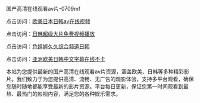 国产高清在线观看av片-0709mf

点击访问：<a href="https://heiliaoow5kzm.pages.dev">欧美日本日韩aⅴ在线视频</a>

点击访问：<a href="https://heiliao2dmwwy.pages.dev">日韩超级大片免费视频播放</a>

点击访问：<a href="https://heiliaoll4qsx.pages.dev">色婷婷久久综合频道日韩</a>

点击访问：<a href="https://heiliaowzu4ur.pages.dev">亚洲欧美日韩中文字幕在线不卡</a>

本站为您提供最新的国产高清在线观看av片资源，涵盖欧美、日韩等多种精彩影片。我们致力于为您提供高清、流畅、无广告的观影体验，支持多平台观看，确保您随时随地都能享受最新的影片资源。平台每日更新，保证您第一时间观看到最热、最热门的影视内容，满足您的各种娱乐需求。

<span style="display:none;">[Canonical link](https://github.com/bg20250709/bg16 ）</span>
